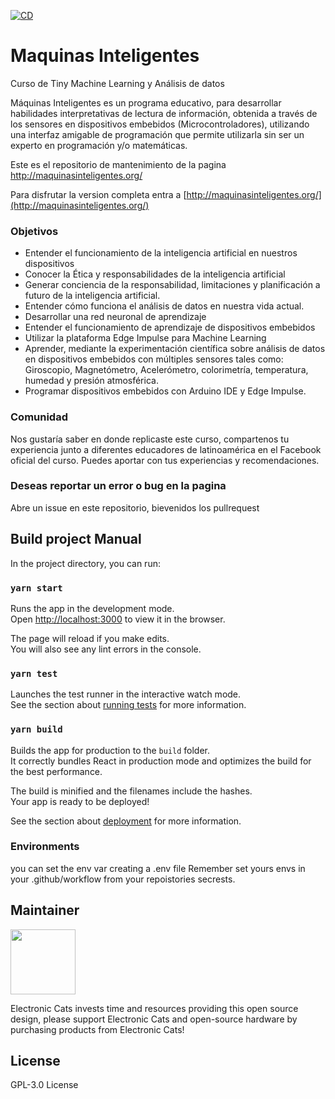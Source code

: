 [![CD](https://github.com/ElectronicCats/inteligent_machines/actions/workflows/cd.yml/badge.svg)](https://github.com/ElectronicCats/inteligent_machines/actions/workflows/cd.yml)


# Maquinas Inteligentes

Curso de Tiny Machine Learning y Análisis de datos

Máquinas Inteligentes es un programa educativo, para desarrollar habilidades interpretativas de lectura de información, obtenida a través de los sensores en dispositivos embebidos (Microcontroladores), utilizando una interfaz amigable de programación que permite utilizarla sin ser un experto en programación y/o matemáticas.

Este es el repositorio de mantenimiento de la pagina http://maquinasinteligentes.org/

Para disfrutar la version completa entra a [http://maquinasinteligentes.org/](http://maquinasinteligentes.org/)


### Objetivos

- Entender el funcionamiento de la inteligencia artificial en nuestros dispositivos
- Conocer la Ética y responsabilidades de la inteligencia artificial
- Generar conciencia de la responsabilidad, limitaciones y planificación a futuro de la inteligencia artificial.
- Entender cómo funciona el análisis de datos en nuestra vida actual.
- Desarrollar una red neuronal de aprendizaje
- Entender el funcionamiento de aprendizaje de dispositivos embebidos
- Utilizar la plataforma Edge Impulse para Machine Learning
- Aprender, mediante la experimentación científica sobre análisis de datos en dispositivos embebidos con múltiples sensores tales como: Giroscopio, Magnetómetro, Acelerómetro, colorimetría, temperatura, humedad y presión atmosférica.
- Programar dispositivos embebidos con Arduino IDE y Edge Impulse.

### Comunidad
Nos gustaría saber en donde replicaste este curso, compartenos tu experiencia junto a diferentes educadores de latinoamérica en el Facebook oficial del curso. Puedes aportar con tus experiencias y recomendaciones.

### Deseas reportar un error o bug en la pagina
Abre un issue en este repositorio, bievenidos los pullrequest

## Build project Manual

In the project directory, you can run:

### `yarn start`

Runs the app in the development mode.\
Open [http://localhost:3000](http://localhost:3000) to view it in the browser.

The page will reload if you make edits.\
You will also see any lint errors in the console.

### `yarn test`

Launches the test runner in the interactive watch mode.\
See the section about [running tests](https://facebook.github.io/create-react-app/docs/running-tests) for more information.

### `yarn build`

Builds the app for production to the `build` folder.\
It correctly bundles React in production mode and optimizes the build for the best performance.

The build is minified and the filenames include the hashes.\
Your app is ready to be deployed!

See the section about [deployment](https://facebook.github.io/create-react-app/docs/deployment) for more information.
### Environments

you can set the env var creating a .env file
Remember set yours envs in your .github/workflow from your repoistories secrests.

## Maintainer

<a href="https://github.com/sponsors/ElectronicCats">
  <img src="https://electroniccats.com/wp-content/uploads/2020/07/Badge_GHS.png" height="104" />
</a>

Electronic Cats invests time and resources providing this open source design, please support Electronic Cats and open-source hardware by purchasing products from Electronic Cats!

## License

GPL-3.0 License

